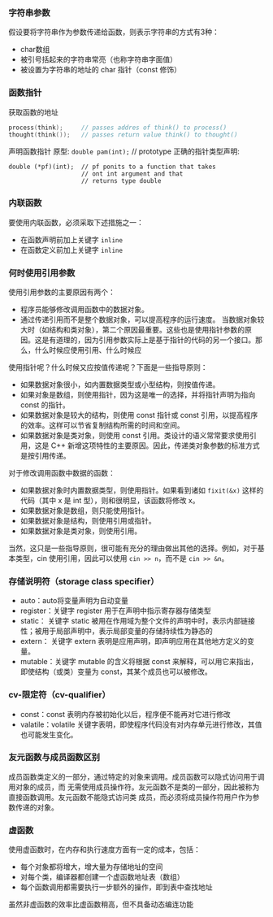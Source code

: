 ### 字符串参数
假设要将字符串作为参数传递给函数，则表示字符串的方式有3种：
* char数组
* 被引号括起来的字符串常亮（也称字符串字面值）
* 被设置为字符串的地址的 char 指针（const 修饰）

### 函数指针
获取函数的地址
```c++
process(think);     // passes addres of think() to process()
thought(think());   // passes return value think() to thought()
```
声明函数指针
原型: `double pam(int);`    // prototype
正确的指针类型声明: 
```
double (*pf)(int);  // pf ponits to a function that takes
                    // ont int argument and that 
                    // returns type double
```

### 内联函数
要使用内联函数，必须采取下述措施之一：
* 在函数声明前加上关键字 `inline`
* 在函数定义前加上关键字 `inline`

### 何时使用引用参数
使用引用参数的主要原因有两个：
* 程序员能够修改调用函数中的数据对象。
* 通过传递引用而不是整个数据对象，可以提高程序的运行速度。
当数据对象较大时（如结构和类对象），第二个原因最重要。这些也是使用指针参数的原因。这是有道理的，因为引用参数实际上是基于指针的代码的另一个接口。那么，什么时候应使用引用、什么时候应

使用指针呢？什么时候又应按值传递呢？下面是一些指导原则：
* 如果数据对象很小，如内置数据类型或小型结构，则按值传递。
* 如果对象是数组，则使用指针，因为这是唯一的选择，并将指针声明为指向 const 的指针。
* 如果数据对象是较大的结构，则使用 const 指针或 const 引用，以提高程序的效率。这样可以节省复制结构所需的时间和空间。
* 如果数据对象是类对象，则使用 const 引用。类设计的语义常常要求使用引用，这是 C++ 新增这项特性的主要原因。因此，传递类对象参数的标准方式是按引用传递。

对于修改调用函数中数据的函数：
* 如果数据对象时内置数据类型，则使用指针。如果看到诸如 `fixit(&x)` 这样的代码（其中 x 是 int 型），则和很明显，该函数将修改 x。
* 如果数据对象是数组，则只能使用指针。
* 如果数据对象是结构，则使用引用或指针。
* 如果数据对象是类对象，则使用引用。

当然，这只是一些指导原则，很可能有充分的理由做出其他的选择。例如，对于基本类型，cin 使用引用，因此可以使用 `cin >> n`，而不是 `cin >> &n`。

### 存储说明符（storage class specifier）

* auto：auto将变量声明为自动变量
* register：关键字 register 用于在声明中指示寄存器存储类型
* static： 关键字 static 被用在作用域为整个文件的声明中时，表示内部链接性；被用于局部声明中，表示局部变量的存储持续性为静态的
* extern： 关键字 extern 表明是应用声明，即声明应用在其他地方定义的变量。
* mutable：关键字 mutable 的含义将根据 const 来解释，可以用它来指出，即使结构（或类）变量为 const，其某个成员也可以被修改。

### cv-限定符（cv-qualifier）

* const：const 表明内存被初始化以后，程序便不能再对它进行修改
* valatile：volatile 关键字表明，即使程序代码没有对内存单元进行修改，其值也可能发生变化。

### 友元函数与成员函数区别

成员函数类定义的一部分，通过特定的对象来调用。成员函数可以隐式访问用于调用对象的成员，而
无需使用成员操作符。友元函数不是类的一部分，因此被称为直接函数调用。友元函数不能隐式访问类
成员，而必须将成员操作符用户作为参数传递的对象。

### 虚函数

使用虚函数时，在内存和执行速度方面有一定的成本，包括：
* 每个对象都将增大，增大量为存储地址的空间
* 对每个类，编译器都创建一个虚函数地址表（数组）
* 每个函数调用都需要执行一步额外的操作，即到表中查找地址

虽然非虚函数的效率比虚函数稍高，但不具备动态编连功能
